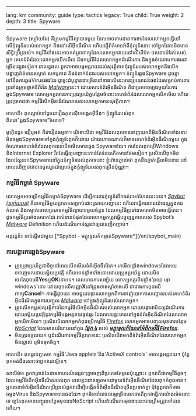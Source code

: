 

---

lang: km
community: guide
type: tactics
legacy: True
child: True
weight: 2
depth: 3
title: Spyware

---

Spyware (ស្ប៉ាយវែរ) គឺក្រុមកម្មវិធីព្យាបាទមួយ ដែលអាចតាមដានការងារដែលលោកអ្នកធ្វើនៅលើកុំព្យូទ័ររបស់លោកអ្នក និងនៅលើអ៊ីនធឺណិត ហើយផ្ញើព័ត៌មានអំពីកុំព្យូទ័រនោះ ទៅអ្នកដែលមិនមានសិទ្ធិប្រើប្រាស់។ កម្មវិធីទាំងនេះអាចកត់ត្រាពាក្យដែលលោកអ្នកវាយនៅលើឃីប៊ត ចលនាម៉ៅវស៍របស់អ្នក គេហទំព័រដែលលោកអ្នកបើកមើល និងកម្មវិធីដែលលោកអ្នកដំណើរការ និងក្នុងចំណោមការងារជាច្រើនផ្សេងទៀត។ ជាលទ្ធផល ពួកវាអាចបង្កអន្តរាយដល់សុវត្ថិភាពកុំព្យូទ័ររបស់លោកអ្នកនិងបើកបង្ហាញព័ត៌មានសម្ងាត់ សកម្មភាព និងទំនាក់ទំនងរបស់លោកអ្នក។ កុំព្យូទ័រឆ្លងSpyware ដូចគ្នាទៅនឹងការឆ្លងVirusផងដែរ ដូច្នេះដំបូន្មានជាច្រើននៅខាងលើនេះមានប្រយោជន៍ផងដែរសម្រាប់ការពារប្រឆាំងក្រុមថ្នាក់ទីពីរនៃ [*Malware*](/km/glossary#Malware)នេះ។ ដោយសារទំព័រអ៊ីនធឺណិត គឺជាប្រភពចម្បងមួយនៃការឆ្លងSpyware លោកអ្នកគួរមានការប្រុងប្រយ័ត្នបន្ថែមចំពោះគេហទំព័រដែលលោកអ្នកបើកមើល ហើយត្រូវប្រាកដថា កម្មវិធីបើកអ៊ីនធើរណែតរបស់លោកអ្នកមានសុវត្ថិភាព។


<div class=background markdown=1>
អាសានី៖ ពុកស្តាប់ទៅដូចជារឿងកុនស៊ើបអង្កេតអ៊ីចឹង។ កុំព្យូទ័ររបស់ពុកពិតជា&quot;ឆ្លងSpyware&quot;មែនទេ?

មូហ៊ីនដូ៖ ជឿឬអត់ គឺជារឿងធម្មតា។ បើទោះបីជា កម្មវិធីដែលពុកបានទាញយកពីអ៊ីនធឺណិតទាំងនោះ មិនចម្លងSpywareទៅក្នុងកុំព្យូទ័រពុកក៏ដោយ យ៉ាងហោចណាស់ក៏មានគេហទំព័រអ៊ីនធឺណិតមួយ ក្នុងចំណោមគេហទំព័រដែលពុកបានបើកមើលមានឆ្លង Spywareដែរ។ ការដែលពុកប្រើWindows និងInternet Explorer រឹតតែធ្វើឲ្យបញ្ហានេះកាន់តែទំនងកើតមានថែមទៀត។ ប្រសិនបើពុកមិនដែលស្គែនរកSpywareនៅក្នុងកុំព្យូទ័ររបស់ពុកទេនោះ ខ្ញុំហ៊ានភ្នាល់ថា ពុកនឹងភ្ញាក់ផ្អើលមិនខាន នៅពេលឃើញថាវាបានចូលរួចជាស្រេចក្នុងកុំព្យូទ័ររបស់ពុកច្រើនប៉ុណ្ណា។
</div>


### កម្មវិធីកម្ចាត់ Spyware ###

លោកអ្នកអាចប្រើកម្មវិធីកម្ចាត់Spyware ដើម្បីការពារកុំព្យូទ័រពីការគំរាមកំហែងនេះបាន។ [*Spybot (ស្ប៉ាយបត)*](/km/glossary#Spybot) គឺជាកម្មវិធីមួយប្រភេទសម្រាប់ដោះស្រាយបញ្ហានេះ ហើយវាធ្វើការបានយ៉ាងល្អក្នុងការកំណត់ និងកម្ចាត់ចោលប្រភេទកម្មវិធីព្យាបាទមួយចំនួន ដែលកម្មវិធីប្រឆាំងមេរោគមិនអាចធ្វើបាន។ ដូចកម្មវិធីប្រឆាំងមេរោគដែរ វាសំខាន់បំផុតដែលលោកអ្នកត្រូវធ្វើបច្ចុប្បន្នភាពរបស់ Spybot’s [*Malware*](/km/glossary#Malware)  Definition ហើយដំណើរការស្គែនវាឲ្យបានញឹកញាប់។

<div class=getstarted markdown=1>
អនុវត្តន៍៖ ចាប់ផ្តើមជាមួយ [*Spybot - មគ្គុទ្ទេសក៍កម្ចាត់Spyware*](/en/spybot_main)
</div>



### ការបង្ការការឆ្លងSpyware ###

- ត្រូវប្រុងប្រយ័ត្នជានិច្ចនៅពេលបើកមើលទំព័រអ៊ីនធឺណិត។ រកមើលផ្ទាំងwindowsដែលលេចចេញមកដោយស្វ័យប្រវត្តិ ហើយអានផ្ទាំងទាំងនោះដោយប្រុងប្រយ័ត្ន ដោយមិនចេះតែចុចលើ**Yes**ឬ**OK**នោះទេ។ ពេលមានការសង្ស័យ លោកអ្នកគួរបិទផ្ទាំង'pop up windows'នោះ ដោយចុចលើសញ្ញា**X**នៅជ្រុងខាងស្តាំខាងលើ ជាជាងការចុចលើពាក្យ**Cancel**។ ការធ្វើដូចនេះ អាចជួយបង្ការលោកអ្នកពីការចាញ់បោកការបញ្ឆោតរបស់គេហទំព័រអ៊ីនធឺណិតក្នុងការបញ្ចូល [*Malware*](/km/glossary#Malware) ទៅក្នុងកុំព្យូទ័ររបស់លោកអ្នក។ 
- ត្រូវលើកកម្ពស់សុវត្ថិភាពនៃកម្មវិធីបើកអ៊ីនធឺណិតរបស់លោកអ្នក ដោយបង្ការវាមិនឲ្យដំណើរការដោយស្វ័យប្រវត្តិនូវកម្មវិធីបង្កអន្តរាយធ្ងន់ធ្ងរ ដែលពេលខ្លះមាននៅក្នុងទំព័រអ៊ីនធឺណិតដែលលោកអ្នកបើកមើល។ ប្រសិនបើលោកអ្នកកំពុងប្រើកម្មវិធី [*Firefox*](/km/glossary#Firefox)  លោកអ្នកអាចបញ្ចូលមុខងារបន្ថែម [*NoScript*](/km/glossary#NoScript) ដែលមានបរិយាយនៅក្នុង [***ផ្នែក ៤***](/km/firefox_noscript) របស់ [***មគ្គុទ្ទេសក៍ណែនាំអំពីកម្មវិធី Firefox***](/km/firefox_main).
- មិនត្រូវទទួលយក ឬដំណើរការកម្មវិធីប្រភេទនេះ ប្រសិនបើវាមកពីទំព័រអ៊ីនធឺណិតដែលលោកអ្នកមិនស្គាល់ ឬមិនទុកចិត្ត។
	


<div class=background markdown=1>
អាសានី៖ ពុកធ្លាប់ឮគេថា កម្មវិធី'Java applets'និង'ActiveX controls' អាចបង្កអន្តរាយ។ ប៉ុន្តែ ពុកអត់ដឹងសោះថាពួកវាជាស្អីទេ។

សាលីម៉ា៖ ពួកវាគ្រាន់តែជាឧទាហរណ៍ផ្សេងៗគ្នាចេញពីប្រភេទតែមួយប៉ុណ្ណោះ៖ ពួកវាគឺជាកម្មវិធីតូចៗដែលកម្មវិធីបើកអ៊ីនធឺណិតរបស់ពុក ពេលខ្លះដោនឡូតមកជាមួយទំព័រអ៊ីនធឺណិតដែលពុកកំពុងអាន។ អ្នករចនាទំព័រអ៊ីនធឺណិតប្រើប្រាស់ពួកវាដើម្បីបង្កើតទំព័រអ៊ីនធឺណិតច្រើនប្រទាក់គ្នា ប៉ុន្តែពួកវាក៏អាចចម្លងVirus និងSpywareបានផងដែរ។ ពុកមិនចាំបាច់បារម្ភច្រើនពេកថាតើពួកវាធ្វើការយ៉ាងម៉េចនោះទេ ឲ្យតែពុកមានបញ្ចូលបន្ថែមមុខងារNoScript ហើយដំណើរការមុខងារនេះបានត្រឹមត្រូវទៅបានហើយ។
</div>


